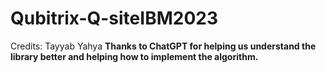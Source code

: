 # Qubitrix-Q-siteIBM2023
Credits: Tayyab Yahya <b />
Thanks to ChatGPT for helping us understand the library better and helping how to implement the algorithm.
